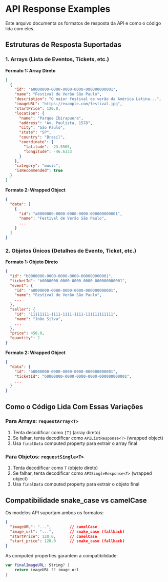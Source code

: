 # API Response Examples

Este arquivo documenta os formatos de resposta da API e como o código lida com eles.

## Estruturas de Resposta Suportadas

### 1. Arrays (Lista de Eventos, Tickets, etc.)

**Formato 1: Array Direto**
```json
[
  {
    "id": "a0000000-0000-0000-0000-000000000001",
    "name": "Festival de Verão São Paulo",
    "description": "O maior festival de verão da América Latina...",
    "imageURL": "https://example.com/festival.jpg",
    "startPrice": 120.0,
    "location": {
      "name": "Parque Ibirapuera",
      "address": "Av. Paulista, 1578",
      "city": "São Paulo",
      "state": "SP", 
      "country": "Brasil",
      "coordinate": {
        "latitude": -23.5505,
        "longitude": -46.6333
      }
    },
    "category": "music",
    "isRecommended": true
  }
]
```

**Formato 2: Wrapped Object**
```json
{
  "data": [
    {
      "id": "a0000000-0000-0000-0000-000000000001",
      "name": "Festival de Verão São Paulo",
      ...
    }
  ]
}
```

### 2. Objetos Únicos (Detalhes de Evento, Ticket, etc.)

**Formato 1: Objeto Direto**
```json
{
  "id": "b0000000-0000-0000-0000-000000000001",
  "ticketId": "b0000000-0000-0000-0000-000000000001",
  "event": {
    "id": "a0000000-0000-0000-0000-000000000001",
    "name": "Festival de Verão São Paulo",
    ...
  },
  "seller": {
    "id": "11111111-1111-1111-1111-111111111111",
    "name": "João Silva",
    ...
  },
  "price": 450.0,
  "quantity": 2
}
```

**Formato 2: Wrapped Object**
```json
{
  "data": {
    "id": "b0000000-0000-0000-0000-000000000001",
    "ticketId": "b0000000-0000-0000-0000-000000000001",
    ...
  }
}
```

## Como o Código Lida Com Essas Variações

### Para Arrays: `requestArray<T>`
1. Tenta decodificar como `[T]` (array direto)
2. Se falhar, tenta decodificar como `APIListResponse<T>` (wrapped object)
3. Usa `finalData` computed property para extrair o array final

### Para Objetos: `requestSingle<T>`
1. Tenta decodificar como `T` (objeto direto)
2. Se falhar, tenta decodificar como `APISingleResponse<T>` (wrapped object)  
3. Usa `finalData` computed property para extrair o objeto final

## Compatibilidade snake_case vs camelCase

Os modelos API suportam ambos os formatos:

```json
{
  "imageURL": "...",        // camelCase
  "image_url": "...",       // snake_case (fallback)
  "startPrice": 120.0,      // camelCase
  "start_price": 120.0      // snake_case (fallback)
}
```

As computed properties garantem a compatibilidade:
```swift
var finalImageURL: String? {
    return imageURL ?? image_url
}
```